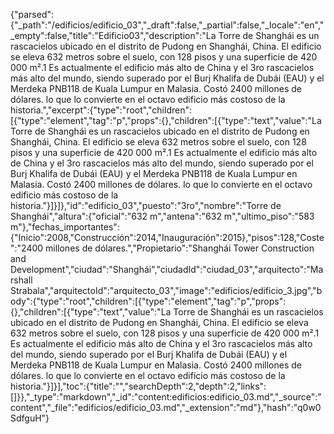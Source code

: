 {"parsed":{"_path":"/edificios/edificio_03","_draft":false,"_partial":false,"_locale":"en","_empty":false,"title":"Edificio03","description":"La Torre de Shanghái es un rascacielos ubicado en el distrito de Pudong en Shanghái, China.​ El edificio se eleva 632 metros sobre el suelo, con 128 pisos y una superficie de 420 000 m².1​ Es actualmente el edificio más alto de China y el 3ro rascacielos más alto del mundo, siendo superado por el Burj Khalifa de Dubái (EAU) y el Merdeka PNB118 de Kuala Lumpur en Malasia. Costó 2400 millones de dólares. lo que lo convierte en el octavo edificio más costoso de la historia.","excerpt":{"type":"root","children":[{"type":"element","tag":"p","props":{},"children":[{"type":"text","value":"La Torre de Shanghái es un rascacielos ubicado en el distrito de Pudong en Shanghái, China.​ El edificio se eleva 632 metros sobre el suelo, con 128 pisos y una superficie de 420 000 m².1​ Es actualmente el edificio más alto de China y el 3ro rascacielos más alto del mundo, siendo superado por el Burj Khalifa de Dubái (EAU) y el Merdeka PNB118 de Kuala Lumpur en Malasia. Costó 2400 millones de dólares. lo que lo convierte en el octavo edificio más costoso de la historia."}]}]},"id":"edificio_03","puesto":"3ro","nombre":"Torre de Shanghái","altura":{"oficial":"632 m","antena":"632 m","ultimo_piso":"583  m"},"fechas_importantes":{"Inicio":2008,"Construcción":2014,"Inauguración":2015},"pisos":128,"Coste":"2400 millones de dólares.","Propietario":"Shanghái Tower Construction and Development","ciudad":"Shanghái","ciudadId":"ciudad_03","arquitecto":"Marshall Strabala","arquitectoId":"arquitecto_03","image":"edificios/edificio_3.jpg","body":{"type":"root","children":[{"type":"element","tag":"p","props":{},"children":[{"type":"text","value":"La Torre de Shanghái es un rascacielos ubicado en el distrito de Pudong en Shanghái, China.​ El edificio se eleva 632 metros sobre el suelo, con 128 pisos y una superficie de 420 000 m².1​ Es actualmente el edificio más alto de China y el 3ro rascacielos más alto del mundo, siendo superado por el Burj Khalifa de Dubái (EAU) y el Merdeka PNB118 de Kuala Lumpur en Malasia. Costó 2400 millones de dólares. lo que lo convierte en el octavo edificio más costoso de la historia."}]}],"toc":{"title":"","searchDepth":2,"depth":2,"links":[]}},"_type":"markdown","_id":"content:edificios:edificio_03.md","_source":"content","_file":"edificios/edificio_03.md","_extension":"md"},"hash":"q0w0SdfguH"}